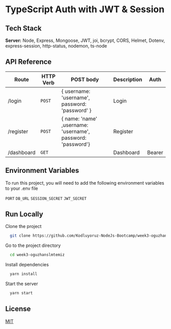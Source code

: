 # TypeScript Auth with JWT & Session

## Tech Stack

**Server:** Node, Express, Mongoose, JWT, joi, bcrypt, CORS, Helmet, Dotenv, express-session, http-status, nodemon, ts-node

## API Reference

| Route      | HTTP Verb | POST body                                                   | Description | Auth   |
| ---------- | --------- | ----------------------------------------------------------- | ----------- | ------ |
| /login     | `POST`    | { username: 'username', password: 'password' }              | Login       |        |
| /register  | `POST`    | { name: 'name' ,username: 'username', password: 'password'} | Register    |        |
| /dashboard | `GET`     |                                                             | Dashboard   | Bearer |

## Environment Variables

To run this project, you will need to add the following environment variables to your .env file

`PORT` `DB_URL` `SESSION_SECRET` `JWT_SECRET`

## Run Locally

Clone the project

```bash
  git clone https://github.com/Kodluyoruz-NodeJs-Bootcamp/week3-oguzhanslmtemiz.git
```

Go to the project directory

```bash
  cd week3-oguzhanslmtemiz
```

Install dependencies

```bash
  yarn install
```

Start the server

```bash
  yarn start
```

## License

[MIT](https://choosealicense.com/licenses/mit/)
